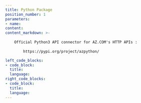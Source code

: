 ```yaml
---
title: Python Package
position_number: 1
parameters:
- name:
content:
content_markdown: >-
  
    Official Python3 API connector for AZ.COM's HTTP APIs :
        
        https://pypi.org/project/azpython/

left_code_blocks:
- code_block:
  title:
  language:
right_code_blocks:
- code_block:
  title:
  language:
---
```

